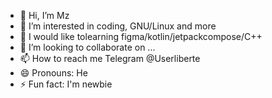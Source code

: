 - 👋 Hi, I’m Mz
- 👀 I’m interested in coding, GNU/Linux and more
- 🌱 I would like tolearning figma/kotlin/jetpackcompose/C++
- 💞️ I’m looking to collaborate on ...
- 📫 How to reach me Telegram @Userliberte
- 😄 Pronouns: He
- ⚡ Fun fact: I'm newbie 
